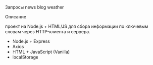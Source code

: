 Запросы
news
blog
weather


Описание

проект на Node.js + HTML/JS для сбора информации по ключевым словам через HTTP-клиента и сервера.

- Node.js + Express
- Axios
- HTML + JavaScript (Vanilla)
- localStorage

